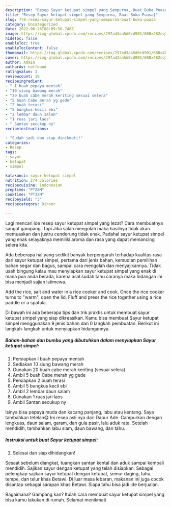 ```yaml
---
description: "Resep Sayur ketupat simpel yang Sempurna, Buat Buka Puasa}"
title: "Resep Sayur ketupat simpel yang Sempurna, Buat Buka Puasa}"
slug: 778-resep-sayur-ketupat-simpel-yang-sempurna-buat-buka-puasa
category: Uncategorized
date: 2022-06-26T08:09:50.748Z
image: https://img-global.cpcdn.com/recipes/297ad3aa5d0cd901/680x482cq70/sayur-ketupat-simpel-foto-resep-utama.jpg
hideToc: false
enableToc: true
enableTocContent: false
thumbnail: https://img-global.cpcdn.com/recipes/297ad3aa5d0cd901/680x482cq70/sayur-ketupat-simpel-foto-resep-utama.jpg
cover: https://img-global.cpcdn.com/recipes/297ad3aa5d0cd901/680x482cq70/sayur-ketupat-simpel-foto-resep-utama.jpg
author: Admin
authorAv: notfound
ratingvalue: 3
reviewcount: 19
recipeingredient:
- " I buah pepaya mentah"
- "10 siung bawang merah"
- "20 buah cabe merah keriting sesuai selera"
- "5 buah Cabe merah yg gede"
- "2 buah terasi"
- "5 bungkus kecil ebi"
- "2 lembar daun salam"
- "1 ruas jari laos"
- " Santan secukup ny"
recipeinstructions:

- "Sudah jadi dan siap dinikmati!"
categories:
- Resep
tags:
- sayur
- ketupat
- simpel

katakunci: sayur ketupat simpel 
nutrition: 274 calories
recipecuisine: Indonesian
preptime: "PT28M"
cooktime: "PT32M"
recipeyield: "3"
recipecategory: Dinner

---
```



Lagi mencari ide resep sayur ketupat simpel yang lezat? Cara membuatnya sangat gampang. Tapi Jika salah mengolah maka hasilnya tidak akan memuaskan dan justru cenderung tidak enak. Padahal sayur ketupat simpel yang enak selayaknya memiliki aroma dan rasa yang dapat memancing selera kita.


Ada beberapa hal yang sedikit banyak berpengaruh terhadap kualitas rasa dari sayur ketupat simpel, pertama dari jenis bahan, kemudian pemilihan bahan segar dan bagus, sampai cara mengolah dan menyajikannya. Tidak usah bingung kalau mau menyiapkan sayur ketupat simpel yang enak di mana pun anda berada, karena asal sudah tahu caranya maka hidangan ini bisa menjadi sajian istimewa.

Add the rice, salt and water in a rice cooker and cook. Once the rice cooker turns to &#34;warm&#34;, open the lid. Fluff and press the rice together using a rice paddle or a spatula.


Di bawah ini ada beberapa tips dan trik praktis untuk membuat sayur ketupat simpel yang siap dikreasikan. Kamu bisa membuat Sayur ketupat simpel menggunakan 9 jenis bahan dan 0 langkah pembuatan. Berikut ini langkah-langkah untuk menyiapkan hidangannya.

<!--inarticleads1-->

##### Bahan-bahan dan bumbu yang dibutuhkan dalam menyiapkan Sayur ketupat simpel:

1. Persiapkan  I buah pepaya mentah
1. Sediakan 10 siung bawang merah
1. Gunakan 20 buah cabe merah keriting (sesuai selera)
1. Ambil 5 buah Cabe merah yg gede
1. Persiapkan 2 buah terasi
1. Ambil 5 bungkus kecil ebi
1. Ambil 2 lembar daun salam
1. Gunakan 1 ruas jari laos
1. Ambil  Santan secukup ny


Isinya bisa pepaya muda dan kacang panjang, labu atau kentang. Saya tambahkan tetelan😋 Ini resep asli nya dari Dapur Ade. Campurkan dengan lengkuas, daun salam, garam, dan gula pasir, lalu aduk rata. Setelah mendidih, tambahkan labu siam, daun bawang, dan tahu. 

<!--inarticleads2-->

##### Instruksi untuk buat Sayur ketupat simpel:


1. Selesai dan siap dihidangkan!

Sesaat sebelum diangkat, tuangkan santan kental dan aduk sampai kembali mendidih. Sajikan sayur dengan ketupat yang telah disiapkan. Sebagai pelengkap sajikan sayur ketupat dengan ketupat, semur daging, tahu, tempe, dan telur khas Betawi. Di luar masa lebaran, makanan ini juga cocok disantap sebagai sarapan khas Betawi. Siapa tahu bisa jadi ide berjualan. 

Bagaimana? Gampang kan? Itulah cara membuat sayur ketupat simpel yang bisa kamu lakukan di rumah. Selamat menikmati
